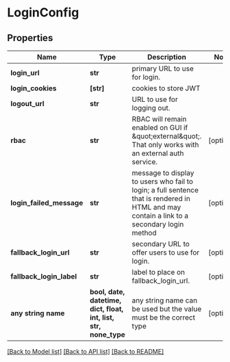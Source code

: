 # LoginConfig


## Properties
Name | Type | Description | Notes
------------ | ------------- | ------------- | -------------
**login_url** | **str** | primary URL to use for login. | 
**login_cookies** | **[str]** | cookies to store JWT | 
**logout_url** | **str** | URL to use for logging out. | 
**rbac** | **str** | RBAC will remain enabled on GUI if \&quot;external\&quot;.  That only works with an external auth service.  | [optional] 
**login_failed_message** | **str** | message to display to users who fail to login; a full sentence that is rendered in HTML and may contain a link to a secondary login method  | [optional] 
**fallback_login_url** | **str** | secondary URL to offer users to use for login. | [optional] 
**fallback_login_label** | **str** | label to place on fallback_login_url. | [optional] 
**any string name** | **bool, date, datetime, dict, float, int, list, str, none_type** | any string name can be used but the value must be the correct type | [optional]

[[Back to Model list]](../README.md#documentation-for-models) [[Back to API list]](../README.md#documentation-for-api-endpoints) [[Back to README]](../README.md)


